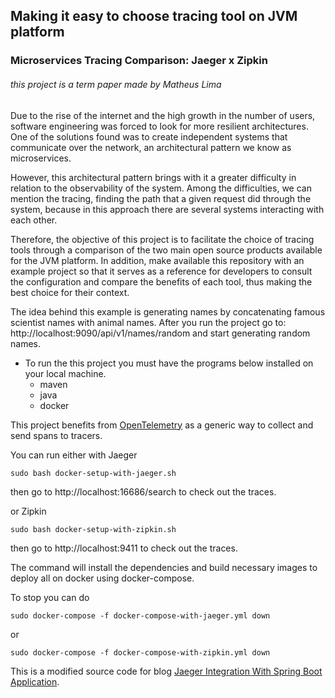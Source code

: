 ## Making it easy to choose tracing tool on JVM platform
### Microservices Tracing Comparison: Jaeger x Zipkin

###### *this project is a term paper made by Matheus Lima*

Due to the rise of the internet and the high growth in the number of users, software engineering was forced to look for more resilient architectures. One of the solutions found was to create independent systems that communicate over the network, an architectural pattern we know as microservices.

However, this architectural pattern brings with it a greater difficulty in relation to the observability of the system. Among the difficulties, we can mention the tracing, finding the path that a given request did through the system, because in this approach there are several systems interacting with each other. 

Therefore, the objective of this project is to facilitate the choice of tracing tools through a comparison of the two main open source products available for the JVM platform. In addition, make available this repository with an example project so that it serves as a reference for developers to consult the configuration and compare the benefits of each tool, thus making the best choice for their context.

The idea behind this example is generating names by concatenating famous scientist names with animal names.
After you run the project go to: http://localhost:9090/api/v1/names/random and start generating random names.

* To run the this project you must have the programs below installed on your local machine.
  - maven 
  - java
  - docker

This project benefits from [OpenTelemetry](https://opentelemetry.io/) as a generic way to collect and send spans to tracers.

You can run either with Jaeger
```
sudo bash docker-setup-with-jaeger.sh
```
then go to http://localhost:16686/search to check out the traces.

or Zipkin
```
sudo bash docker-setup-with-zipkin.sh
```
then go to http://localhost:9411 to check out the traces.

The command will install the dependencies and build necessary images to deploy all on docker using docker-compose.

To stop you can do
```
sudo docker-compose -f docker-compose-with-jaeger.yml down
```
or

```
sudo docker-compose -f docker-compose-with-zipkin.yml down
```


This is a modified source code for blog [Jaeger Integration With Spring Boot Application](https://medium.com/xebia-engineering/jaeger-integration-with-spring-boot-application-3c6ec4a96a6f).
